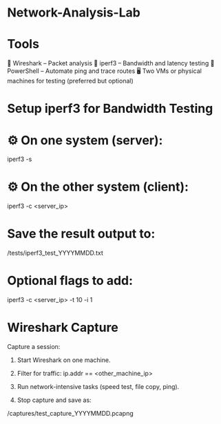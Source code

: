 # Network-Analysis-Lab

# Tools

🐬 Wireshark – Packet analysis
🧪 iperf3 – Bandwidth and latency testing
📜 PowerShell – Automate ping and trace routes
🖥️ Two VMs or physical machines for testing (preferred but optional)

# Setup iperf3 for Bandwidth Testing

# ⚙️ On one system (server):
iperf3 -s

# ⚙️ On the other system (client):
iperf3 -c <server_ip>

# Save the result output to:
/tests/iperf3_test_YYYYMMDD.txt

# Optional flags to add:
iperf3 -c <server_ip> -t 10 -i 1

# Wireshark Capture 
Capture a session:
1. Start Wireshark on one machine.

2. Filter for traffic: ip.addr == <other_machine_ip>

3. Run network-intensive tasks (speed test, file copy, ping).

4. Stop capture and save as:

/captures/test_capture_YYYYMMDD.pcapng
